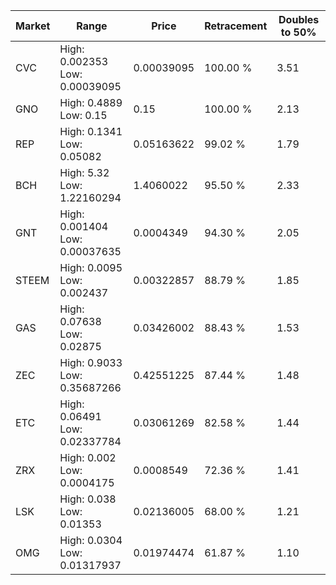 | Market | Range | Price| Retracement | Doubles to 50% |
| --- | --- | --- | --- | --- |
| CVC | High: 0.002353<br />Low: 0.00039095 | 0.00039095 | 100.00 % | 3.51 |
| GNO | High: 0.4889<br />Low: 0.15 | 0.15 | 100.00 % | 2.13 |
| REP | High: 0.1341<br />Low: 0.05082 | 0.05163622 | 99.02 % | 1.79 |
| BCH | High: 5.32<br />Low: 1.22160294 | 1.4060022 | 95.50 % | 2.33 |
| GNT | High: 0.001404<br />Low: 0.00037635 | 0.0004349 | 94.30 % | 2.05 |
| STEEM | High: 0.0095<br />Low: 0.002437 | 0.00322857 | 88.79 % | 1.85 |
| GAS | High: 0.07638<br />Low: 0.02875 | 0.03426002 | 88.43 % | 1.53 |
| ZEC | High: 0.9033<br />Low: 0.35687266 | 0.42551225 | 87.44 % | 1.48 |
| ETC | High: 0.06491<br />Low: 0.02337784 | 0.03061269 | 82.58 % | 1.44 |
| ZRX | High: 0.002<br />Low: 0.0004175 | 0.0008549 | 72.36 % | 1.41 |
| LSK | High: 0.038<br />Low: 0.01353 | 0.02136005 | 68.00 % | 1.21 |
| OMG | High: 0.0304<br />Low: 0.01317937 | 0.01974474 | 61.87 % | 1.10 |
